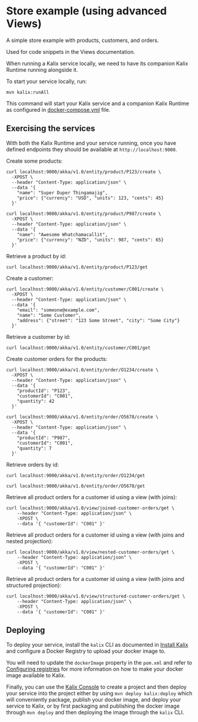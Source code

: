 # Store example (using advanced Views)

A simple store example with products, customers, and orders.

Used for code snippets in the Views documentation.

When running a Kalix service locally, we need to have its companion Kalix Runtime running alongside it.

To start your service locally, run:

```shell
mvn kalix:runAll
```

This command will start your Kalix service and a companion Kalix Runtime as configured in [docker-compose.yml](./docker-compose.yml) file.

## Exercising the services

With both the Kalix Runtime and your service running, once you have defined endpoints they should be available at `http://localhost:9000`.

Create some products:

```shell
curl localhost:9000/akka/v1.0/entity/product/P123/create \
  -XPOST \
  --header "Content-Type: application/json" \
  --data '{
    "name": "Super Duper Thingamajig",
    "price": {"currency": "USD", "units": 123, "cents": 45}
  }'
```

```shell
curl localhost:9000/akka/v1.0/entity/product/P987/create \
  -XPOST \
  --header "Content-Type: application/json" \
  --data '{
    "name": "Awesome Whatchamacallit",
    "price": {"currency": "NZD", "units": 987, "cents": 65}
  }'
```

Retrieve a product by id:

```shell
curl localhost:9000/akka/v1.0/entity/product/P123/get
```

Create a customer:

```shell
curl localhost:9000/akka/v1.0/entity/customer/C001/create \
  -XPOST \
  --header "Content-Type: application/json" \
  --data '{
    "email": "someone@example.com",
    "name": "Some Customer",
    "address": {"street": "123 Some Street", "city": "Some City"}
  }'
 ```

Retrieve a customer by id:

```shell
curl localhost:9000/akka/v1.0/entity/customer/C001/get
```

Create customer orders for the products:

```shell
curl localhost:9000/akka/v1.0/entity/order/O1234/create \
  -XPOST \
  --header "Content-Type: application/json" \
  --data '{
    "productId": "P123",
    "customerId": "C001",
    "quantity": 42
  }'
```

```shell
curl localhost:9000/akka/v1.0/entity/order/O5678/create \
  -XPOST \
  --header "Content-Type: application/json" \
  --data '{
    "productId": "P987",
    "customerId": "C001",
    "quantity": 7
  }'
```

Retrieve orders by id:

```shell
curl localhost:9000/akka/v1.0/entity/order/O1234/get
```

```shell
curl localhost:9000/akka/v1.0/entity/order/O5678/get
```

Retrieve all product orders for a customer id using a view (with joins):

```shell
curl localhost:9000/akka/v1.0/view/joined-customer-orders/get \
    --header "Content-Type: application/json" \
    -XPOST \
    --data '{ "customerId": "C001" }'
```

Retrieve all product orders for a customer id using a view (with joins and nested projection):

```shell
curl localhost:9000/akka/v1.0/view/nested-customer-orders/get \
    --header "Content-Type: application/json" \
    -XPOST \
    --data '{ "customerId": "C001" }'
```

Retrieve all product orders for a customer id using a view (with joins and structured projection):

```shell
curl localhost:9000/akka/v1.0/view/structured-customer-orders/get \
    --header "Content-Type: application/json" \
    -XPOST \
    --data '{ "customerId": "C001" }'
```

## Deploying

To deploy your service, install the `kalix` CLI as documented in
[Install Kalix](https://docs.kalix.io/kalix/install-kalix.html)
and configure a Docker Registry to upload your docker image to.

You will need to update the `dockerImage` property in the `pom.xml` and refer to
[Configuring registries](https://docs.kalix.io/projects/container-registries.html)
for more information on how to make your docker image available to Kalix.

Finally, you can use the [Kalix Console](https://console.kalix.io)
to create a project and then deploy your service into the project either by using `mvn deploy kalix:deploy` which
will conveniently package, publish your docker image, and deploy your service to Kalix, or by first packaging and
publishing the docker image through `mvn deploy` and then deploying the image
through the `kalix` CLI.
